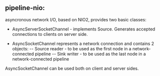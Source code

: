 pipeline-nio: 
--------------
asyncronous network I/O, based on NIO2, provides two basic classes:

 - AsyncServerSocketChannel - implements Source<AsyncSocketChannel>. 
Generates accepted connections to clients on server side.

 - AsyncSocketChannel represents a network connection and contains 2 objects:
 -- Source<ByteBuffer> reader - to be used as the first node in a network-connected pipeline 
 -- Sink<ByteBuffer> writer - to be used as the last node in a network-connected pipeline 

AsyncSocketChannel can be used both on client and server sides.
